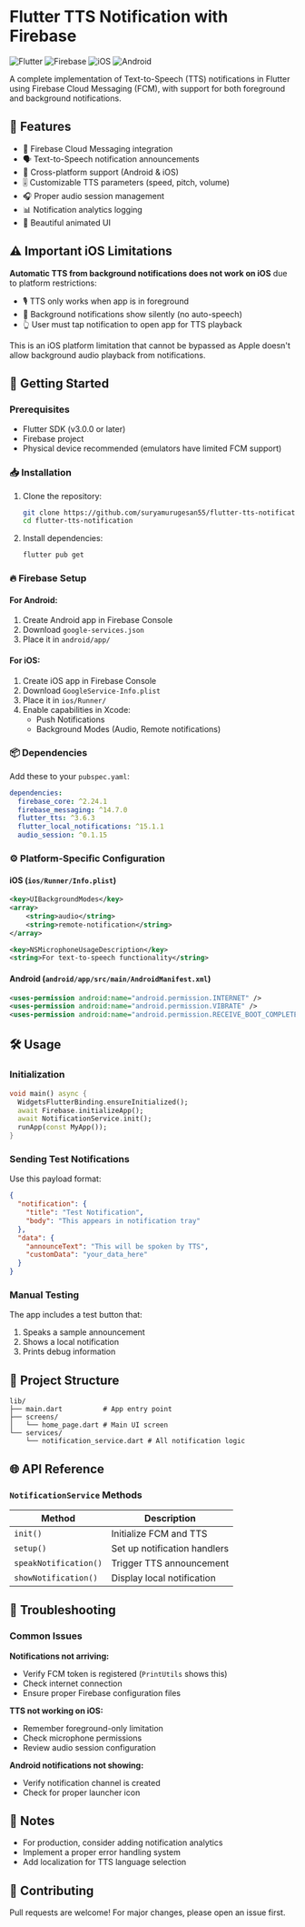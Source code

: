 # Flutter TTS Notification with Firebase

![Flutter](https://img.shields.io/badge/Flutter-%2302569B.svg?style=for-the-badge&logo=Flutter&logoColor=white)
![Firebase](https://img.shields.io/badge/Firebase-039BE5?style=for-the-badge&logo=Firebase&logoColor=white)
![iOS](https://img.shields.io/badge/iOS-000000?style=for-the-badge&logo=ios&logoColor=white)
![Android](https://img.shields.io/badge/Android-3DDC84?style=for-the-badge&logo=android&logoColor=white)

A complete implementation of Text-to-Speech (TTS) notifications in Flutter using Firebase Cloud Messaging (FCM), with support for both foreground and background notifications.

## 📱 Features

- 🔔 Firebase Cloud Messaging integration
- 🗣️ Text-to-Speech notification announcements
- 📲 Cross-platform support (Android & iOS)
- 🎚️ Customizable TTS parameters (speed, pitch, volume)
- 🎧 Proper audio session management
- 📊 Notification analytics logging
- 🎨 Beautiful animated UI

## ⚠️ Important iOS Limitations

**Automatic TTS from background notifications does not work on iOS** due to platform restrictions:

- 🎙️ TTS only works when app is in foreground
- 🔕 Background notifications show silently (no auto-speech)
- 👆 User must tap notification to open app for TTS playback

This is an iOS platform limitation that cannot be bypassed as Apple doesn't allow background audio playback from notifications.

## 🚀 Getting Started

### Prerequisites

- Flutter SDK (v3.0.0 or later)
- Firebase project
- Physical device recommended (emulators have limited FCM support)

### 📥 Installation

1. Clone the repository:

   ```bash
   git clone https://github.com/suryamurugesan55/flutter-tts-notification.git
   cd flutter-tts-notification
   ```

2. Install dependencies:
   ```bash
   flutter pub get
   ```

### 🔥 Firebase Setup

#### For Android:

1. Create Android app in Firebase Console
2. Download `google-services.json`
3. Place it in `android/app/`

#### For iOS:

1. Create iOS app in Firebase Console
2. Download `GoogleService-Info.plist`
3. Place it in `ios/Runner/`
4. Enable capabilities in Xcode:
   - Push Notifications
   - Background Modes (Audio, Remote notifications)

### 📦 Dependencies

Add these to your `pubspec.yaml`:

```yaml
dependencies:
  firebase_core: ^2.24.1
  firebase_messaging: ^14.7.0
  flutter_tts: ^3.6.3
  flutter_local_notifications: ^15.1.1
  audio_session: ^0.1.15
```

### ⚙️ Platform-Specific Configuration

#### iOS (`ios/Runner/Info.plist`)

```xml
<key>UIBackgroundModes</key>
<array>
    <string>audio</string>
    <string>remote-notification</string>
</array>

<key>NSMicrophoneUsageDescription</key>
<string>For text-to-speech functionality</string>
```

#### Android (`android/app/src/main/AndroidManifest.xml`)

```xml
<uses-permission android:name="android.permission.INTERNET" />
<uses-permission android:name="android.permission.VIBRATE" />
<uses-permission android:name="android.permission.RECEIVE_BOOT_COMPLETED"/>
```

## 🛠️ Usage

### Initialization

```dart
void main() async {
  WidgetsFlutterBinding.ensureInitialized();
  await Firebase.initializeApp();
  await NotificationService.init();
  runApp(const MyApp());
}
```

### Sending Test Notifications

Use this payload format:

```json
{
  "notification": {
    "title": "Test Notification",
    "body": "This appears in notification tray"
  },
  "data": {
    "announceText": "This will be spoken by TTS",
    "customData": "your_data_here"
  }
}
```

### Manual Testing

The app includes a test button that:

1. Speaks a sample announcement
2. Shows a local notification
3. Prints debug information

## 🧩 Project Structure

```
lib/
├── main.dart          # App entry point
├── screens/
│   └── home_page.dart # Main UI screen
└── services/
    └── notification_service.dart # All notification logic
```

## 🌐 API Reference

### `NotificationService` Methods

| Method                | Description                  |
| --------------------- | ---------------------------- |
| `init()`              | Initialize FCM and TTS       |
| `setup()`             | Set up notification handlers |
| `speakNotification()` | Trigger TTS announcement     |
| `showNotification()`  | Display local notification   |

## 🐛 Troubleshooting

### Common Issues

**Notifications not arriving:**

- Verify FCM token is registered (`PrintUtils` shows this)
- Check internet connection
- Ensure proper Firebase configuration files

**TTS not working on iOS:**

- Remember foreground-only limitation
- Check microphone permissions
- Review audio session configuration

**Android notifications not showing:**

- Verify notification channel is created
- Check for proper launcher icon

## 📝 Notes

- For production, consider adding notification analytics
- Implement a proper error handling system
- Add localization for TTS language selection

## 🤝 Contributing

Pull requests are welcome! For major changes, please open an issue first.
